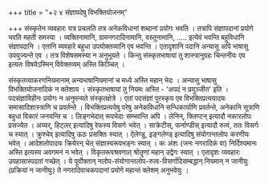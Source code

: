 +++
title = "+२ ४ संज्ञापदेषु विभक्तियोजनम्"

+++
संस्कृतेन व्यवहारः यत्र प्रचलति तत्र अनेकविधानां शब्दानां प्रयोगः भवति । तत्रापि संज्ञापदानां प्रयोगे भवति महती समस्या । व्यक्तिनामानि, ग्रामनगरादिनामानि, वस्तुनामानि, ..... इत्येवं भवन्ति बहुविधानि संज्ञापदानि । एतानि व्यवहारे बहुधा उपयोक्तव्यानि एव भवन्ति । एतादृशानि पदानि अन्यासु अपि भाषासु उपयुज्यन्ते एव । तत्र विशेषसमस्या न अनुभूयते । किन्तु संस्कृतभाषायां तु शास्त्रानुग्रहः चिन्तनीयः एव इत्यतः विषयेऽस्मिन् विवेक्तव्यम् अस्ति किञ्चित् । 

संस्कृतव्याकरणनियमानाम् अन्यभाषानियमानां च मध्ये अस्ति महान् भेदः । अन्यासु भाषासु विभक्तियोजनादिकं न क्लेशाय । संस्कृतभाषायां तु नियमः अस्ति - 'अपदं न प्रयुञ्जीत' इति । पदसंज्ञाविहीनः प्रयोगः न अनुमन्यते संस्कृतक्षेत्रे । एतां पदसंज्ञां पुरस्कृय एव विभक्तिप्रत्ययादयः समासादिशास्त्राणि च प्रवर्तन्ते । विभक्तिप्रत्ययेषु परेषु अनेकविधानि सन्धिकार्याणि प्रवर्तन्ते, अनेकानि सूत्राणि बहुधा विकारं जनयन्ति च । लिङ्गभेदात् रूपभेदाः सम्भवन्ति अपि । लेनिन्, क्लिण्टन् इत्यादौ नकारलोपः प्रसज्येत । अय्यर्, हिट्लर् इत्यादिषु रेफस्य विसर्गः भवेत् । साक्रेटीस्, फर्नाण्डीस् इत्यादौ रुत्वं, ततः विसर्गः च स्यात् । क्रुश्चेव् इत्यादिषु ऊठः प्रसक्तिः स्यात् । ऐलेण्डु, इङ्गलेण्ड् इत्यादिषु संयोगान्तलोपः करणीयः भवेत् । आदेशलोपादयः क्रियेरन् चेत् संज्ञास्वरूपभङ्गः स्यात् । कः अंशः (जनः नगरादिकं वा) निर्दिश्यमानः अस्ति इत्यस्य अवगमनं न भवेत् । विकृतरूपश्रवणात् श्रोतॄणां महान् उद्वेगः स्यात् । एतादृशः व्यवहारः उपहासास्पदतां गच्छेत् । ये पूर्वोक्तान् नलोप-संयोगान्तलोप-रुत्व-विसर्गादिसम्बद्धान् नियमान् न जानीयुः (प्रक्रियां न जानीयुः) ते नगरादिवाचकपदानां प्रयोगे महान्तं क्लेशम् अनुभवेयुः । 
